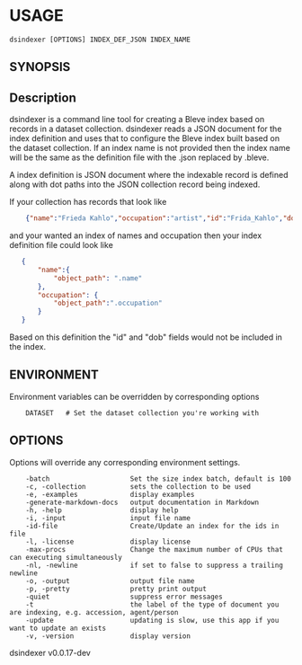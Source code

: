 
# USAGE

	dsindexer [OPTIONS] INDEX_DEF_JSON INDEX_NAME

## SYNOPSIS


## Description

dsindexer is a command line tool for creating a Bleve index based on records in a dataset 
collection. dsindexer reads a JSON document for the index definition and uses that to
configure the Bleve index built based on the dataset collection. If an index
name is not provided then the index name will be the same as the definition file
with the .json replaced by .bleve.

A index definition is JSON document where the indexable record is defined
along with dot paths into the JSON collection record being indexed.

If your collection has records that look like

```json
    {"name":"Frieda Kahlo","occupation":"artist","id":"Frida_Kahlo","dob":"1907-07-06"}
```

and your wanted an index of names and occupation then your index definition file could
look like

```json
   {
	   "name":{
		   "object_path": ".name"
	   },
	   "occupation": {
		   "object_path":".occupation"
	   }
   }
```

Based on this definition the "id" and "dob" fields would not be included in the index.



## ENVIRONMENT

Environment variables can be overridden by corresponding options

```
    DATASET   # Set the dataset collection you're working with
```

## OPTIONS

Options will override any corresponding environment settings.

```
    -batch                    Set the size index batch, default is 100
    -c, -collection           sets the collection to be used
    -e, -examples             display examples
    -generate-markdown-docs   output documentation in Markdown
    -h, -help                 display help
    -i, -input                input file name
    -id-file                  Create/Update an index for the ids in file
    -l, -license              display license
    -max-procs                Change the maximum number of CPUs that can executing simultaneously
    -nl, -newline             if set to false to suppress a trailing newline
    -o, -output               output file name
    -p, -pretty               pretty print output
    -quiet                    suppress error messages
    -t                        the label of the type of document you are indexing, e.g. accession, agent/person
    -update                   updating is slow, use this app if you want to update an exists
    -v, -version              display version
```


dsindexer v0.0.17-dev
